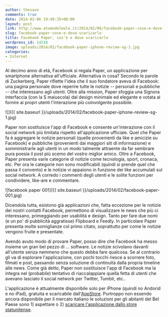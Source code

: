```yaml
---
author: thesave
comments: true
date: 2014-02-06 19:49:35+00:00
layout: post
link: http://www.atomodelmale.it/2014/02/06/facebook-paper-cose-e-dove-scaricarlo/
slug: facebook-paper-cose-e-dove-scaricarlo
title: Facebook Paper, cos'è e dove scaricarlo
wordpress_id: 14216
image: uploads/2014/02/facebook-paper-iphone-review-sg-1.jpg
categories:
- Internet
---
```


Al decimo anno di età, Facebook si regala Paper, un applicazione per smartphone alternativa all'ufficiale. Alternativa in cosa? Secondo le parole di Zuckerberg, Paper riflette l'idea che il suo fondatore aveva di Facebook: una pagina personale dove reperire tutte le notizie -- personali e pubbliche -- che interessano agli utenti. Oltre alla mission, Paper sfoggia una Signora interfaccia (con la S maiuscola) dal design minimale ed elegante e votata al fornire ai propri utenti l'interazione più coinvolgente possibile.

![]({{ site.baseurl }}/uploads/2014/02/facebook-paper-iphone-review-sg-1.jpg)

Paper non sostituisce l'app di Facebook e consente un'interazione con il social network più limitata rispetto all'applicazione ufficiale. Quel che Paper fa è aggregare le notizie personali (quelle provenienti da like e amicizie su Facebook) e pubbliche (provenienti dai maggiori siti di informazione) e somministrarle agli utenti in un modo talmente attraente da far sembrare pura poesia il post più scemo del vostro miglior amico. Oltre a Facebook, Paper presenta varie categorie di notizie come tecnologia, sport, cronaca, etc. Per ora le categorie non sono modificabili (quindi si prende quel che passa il convento) e le notizie vi appaiono in funzione dei like accumulati sul social network. A corredo i commenti degli utenti e le solite funzioni per condividere, like-are e commentare.

![facebook paper 001]({{ site.baseurl }}/uploads/2014/02/facebook-paper-001.jpg)

Dicendola tutta, esistono già applicazioni che, fatta eccezione per le notizie dei nostri contatti Facebook, permettono di visualizzare le news che più ci interessano, primeggiando per usabilità e design. Tanto per fare due nomi (e un po' di pubblicità aggratisse) Flipboard e Feedly. In particolare Paper presenta molte somiglianze col primo citato, soprattutto per come le notizie vengono fruite e presentate.

Avendo avuto modo di provare Paper, posso dire che Facebook ha messo insieme un gran bel pezzo di ... software. Le notizie scivolano davanti all'utente senza nemmeno che questo debba fare qualcosa. Se al contrario gli va di esplorare l'applicazione, con pochi tocchi riesce a scorrere foto, filmati e post, passando senza soluzione di continuità dalla propria timeline alle news. Come già detto, Paper non sostituisce l'app di Facebook ma la integra nel (probabile) tentativo di riaccalappiare quella fetta di utenti che avevano lasciato il social network per Twitter, Tumblr, etc..

L'applicazione è attualmente disponibile solo per iPhone (quindi no Andorid e no iPad), gratuita e scaricabile dall'[AppStore](https://itunes.apple.com/us/app/paper-stories-from-facebook/id794163692?mt=8). Purtroppo non essendo ancora disponibile per il mercato italiano le soluzioni per gli abitanti del Bel Paese sono 1) aspettare o 2) [scaricare l'applicazione dallo store statunitense](http://mobile.fanpage.it/come-scaricare-facebook-paper-in-italia-guida/).
